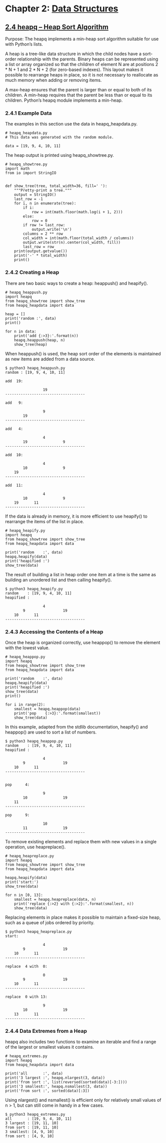 # Chapter 2: [Data Structures](https://pymotw.com/3/data_structures.html)

## [2.4 heapq – Heap Sort Algorithm](https://pymotw.com/3/heapq/index.html)

Purpose:	The heapq implements a min-heap sort algorithm suitable for use with Python’s lists.

A heap is a tree-like data structure in which the child nodes have a sort-order relationship with the parents. Binary heaps can be represented using a list or array organized so that the children of element N are at positions 2 * N + 1 and 2 * N + 2 (for zero-based indexes). This layout makes it possible to rearrange heaps in place, so it is not necessary to reallocate as much memory when adding or removing items.

A max-heap ensures that the parent is larger than or equal to both of its children. A min-heap requires that the parent be less than or equal to its children. Python’s heapq module implements a min-heap.

### 2.4.1 Example Data

The examples in this section use the data in heapq_heapdata.py.

```
# heapq_heapdata.py
# This data was generated with the random module.

data = [19, 9, 4, 10, 11]
```

The heap output is printed using heapq_showtree.py.

```
# heapq_showtree.py
import math
from io import StringIO


def show_tree(tree, total_width=36, fill=' '):
    """Pretty-print a tree."""
    output = StringIO()
    last_row = -1
    for i, n in enumerate(tree):
        if i:
            row = int(math.floor(math.log(i + 1, 2)))
        else:
            row = 0
        if row != last_row:
            output.write('\n')
        columns = 2 ** row
        col_width = int(math.floor(total_width / columns))
        output.write(str(n).center(col_width, fill))
        last_row = row
    print(output.getvalue())
    print('-' * total_width)
    print()
```

### 2.4.2 Creating a Heap

There are two basic ways to create a heap: heappush() and heapify().

```
# heapq_heappush.py
import heapq
from heapq_showtree import show_tree
from heapq_heapdata import data

heap = []
print('random :', data)
print()

for n in data:
    print('add {:>3}:'.format(n))
    heapq.heappush(heap, n)
    show_tree(heap)
```

When heappush() is used, the heap sort order of the elements is maintained as new items are added from a data source.

```
$ python3 heapq_heappush.py
random : [19, 9, 4, 10, 11]

add  19:

                 19                 
------------------------------------

add   9:

                 9                  
        19        
------------------------------------

add   4:

                 4                  
        19                9         
------------------------------------

add  10:

                 4                  
        10                9         
    19   
------------------------------------

add  11:

                 4                  
        10                9         
    19       11   
------------------------------------
```

If the data is already in memory, it is more efficient to use heapify() to rearrange the items of the list in place.

```
# heapq_heapify.py
import heapq
from heapq_showtree import show_tree
from heapq_heapdata import data

print('random    :', data)
heapq.heapify(data)
print('heapified :')
show_tree(data)
```

The result of building a list in heap order one item at a time is the same as building an unordered list and then calling heapify().

```
$ python3 heapq_heapify.py
random    : [19, 9, 4, 10, 11]
heapified :

                 4                  
        9                 19        
    10       11   
------------------------------------
```

### 2.4.3 Accessing the Contents of a Heap

Once the heap is organized correctly, use heappop() to remove the element with the lowest value.

```
# heapq_heappop.py
import heapq
from heapq_showtree import show_tree
from heapq_heapdata import data

print('random    :', data)
heapq.heapify(data)
print('heapified :')
show_tree(data)
print()

for i in range(2):
    smallest = heapq.heappop(data)
    print('pop    {:>3}:'.format(smallest))
    show_tree(data)
```

In this example, adapted from the stdlib documentation, heapify() and heappop() are used to sort a list of numbers.

```
$ python3 heapq_heappop.py
random    : [19, 9, 4, 10, 11]
heapified :

                 4                  
        9                 19        
    10       11   
------------------------------------


pop      4:

                 9                  
        10                19        
    11   
------------------------------------

pop      9:

                 10                 
        11                19        
------------------------------------
```

To remove existing elements and replace them with new values in a single operation, use heapreplace().

```
# heapq_heapreplace.py
import heapq
from heapq_showtree import show_tree
from heapq_heapdata import data

heapq.heapify(data)
print('start:')
show_tree(data)

for n in [0, 13]:
    smallest = heapq.heapreplace(data, n)
    print('replace {:>2} with {:>2}:'.format(smallest, n))
    show_tree(data)
```

Replacing elements in place makes it possible to maintain a fixed-size heap, such as a queue of jobs ordered by priority.

```
$ python3 heapq_heapreplace.py
start:

                 4                  
        9                 19        
    10       11   
------------------------------------

replace  4 with  0:

                 0                  
        9                 19        
    10       11   
------------------------------------

replace  0 with 13:

                 9                  
        10                19        
    13       11   
------------------------------------
```

### 2.4.4 Data Extremes from a Heap

heapq also includes two functions to examine an iterable and find a range of the largest or smallest values it contains.

```
# heapq_extremes.py
import heapq
from heapq_heapdata import data

print('all       :', data)
print('3 largest :', heapq.nlargest(3, data))
print('from sort :', list(reversed(sorted(data)[-3:])))
print('3 smallest:', heapq.nsmallest(3, data))
print('from sort :', sorted(data)[:3])
```

Using nlargest() and nsmallest() is efficient only for relatively small values of n > 1, but can still come in handy in a few cases.

```
$ python3 heapq_extremes.py
all       : [19, 9, 4, 10, 11]
3 largest : [19, 11, 10]
from sort : [19, 11, 10]
3 smallest: [4, 9, 10]
from sort : [4, 9, 10]
```